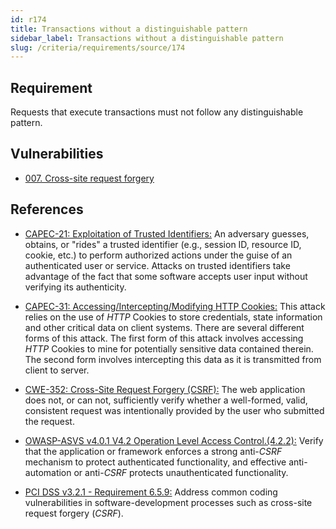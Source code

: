 ```yaml
---
id: r174
title: Transactions without a distinguishable pattern
sidebar_label: Transactions without a distinguishable pattern
slug: /criteria/requirements/source/174
---
```


## Requirement

Requests that execute transactions
must not follow any distinguishable pattern.

## Vulnerabilities

- [007. Cross-site request forgery](/criteria/vulnerabilities/007)

## References

- [CAPEC-21: Exploitation of Trusted Identifiers:](http://capec.mitre.org/data/definitions/21.html)
An adversary guesses, obtains,
or "rides" a trusted identifier
(e.g., session ID, resource ID, cookie, etc.)
to perform authorized actions
under the guise of an authenticated user
or service.
Attacks on trusted identifiers
take advantage of the fact that some software
accepts user input without verifying its authenticity.

- [CAPEC-31: Accessing/Intercepting/Modifying HTTP Cookies:](http://capec.mitre.org/data/definitions/31.html)
This attack relies on the use of *HTTP* Cookies
to store credentials, state information
and other critical data on client systems.
There are several different forms of this attack.
The first form of this attack involves accessing *HTTP* Cookies
to mine for potentially sensitive data contained therein.
The second form
involves intercepting this data as it is transmitted
from client to server.

- [CWE-352: Cross-Site Request Forgery (CSRF):](https://cwe.mitre.org/data/definitions/352.html)
The web application does not,
or can not,
sufficiently verify whether a well-formed,
valid, consistent request was intentionally provided
by the user who submitted the request.

- [OWASP-ASVS v4.0.1 V4.2 Operation Level Access Control.(4.2.2):](https://owasp.org/www-pdf-archive/OWASP_Application_Security_Verification_Standard_4.0-en.pdf)
Verify that the application
or framework enforces a strong anti-*CSRF* mechanism
to protect authenticated functionality,
and effective anti-automation
or anti-*CSRF* protects unauthenticated functionality.

- [PCI DSS v3.2.1 - Requirement 6.5.9:](https://www.pcisecuritystandards.org/documents/PCI_DSS_v3-2-1.pdf)
Address common coding vulnerabilities
in software-development processes
such as cross-site request forgery (*CSRF*).
